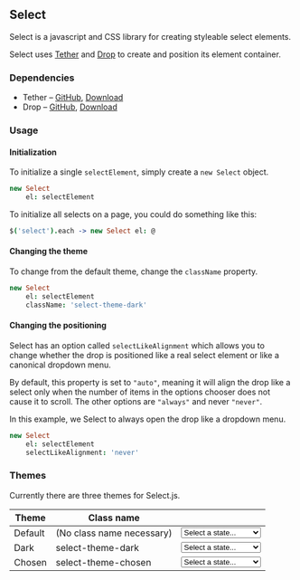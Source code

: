 <link rel="stylesheet" href="/select/css/select-theme-default.css" />
<link rel="stylesheet" href="/select/css/select-theme-dark.css" />
<link rel="stylesheet" href="/select/css/select-theme-chosen.css" />
<script src="/select/deps/tether/tether.min.js"></script>
<script src="/select/deps/drop/drop.min.js"></script>
<script src="/select/select.min.js"></script>
<script>$(function(){ $('select').each(function(){ new Select({ el: this, className: $(this).attr('data-className') }); }); });</script>

## Select

Select is a javascript and CSS library for creating styleable select elements.

Select uses [Tether](http://github.hubspot.com/tether/docs/welcome) and [Drop](http://github.com/HubSpot/drop) to create and position its element container.

### Dependencies

- Tether – [GitHub](https://github.com/HubSpot/tether), [Download](https://github.com/HubSpot/tether/releases)
- Drop – [GitHub](https://github.com/HubSpot/drop), [Download](https://github.com/HubSpot/drop/releases)

### Usage

#### Initialization

To initialize a single `selectElement`, simply create a `new Select` object.

```coffeescript
new Select
    el: selectElement
```

To initialize all selects on a page, you could do something like this:

```coffeescript
$('select').each -> new Select el: @
```

#### Changing the theme

To change from the default theme, change the `className` property.

```coffeescript
new Select
    el: selectElement
    className: 'select-theme-dark'
```

#### Changing the positioning

Select has an option called `selectLikeAlignment` which allows you to change whether
the <span data-tooltip-content="Drop.js is a dependency of Select.js">drop</span> is positioned like a real
select element or like a canonical dropdown menu.

By default, this property is set to `"auto"`, meaning it will align the <span data-tooltip-content="Drop.js is a dependency of Select.js">drop</span> like a select only when the number of items in the options chooser does not cause it to scroll. The other options are `"always"` and never `"never"`.

In this example, we Select to always open the <span data-tooltip-content="Drop.js is a dependency of Select.js">drop</span> like a dropdown menu.

```coffeescript
new Select
    el: selectElement
    selectLikeAlignment: 'never'
```

### Themes

Currently there are three themes for Select.js.

<table>
<thead>
<tr>
<th>Theme</th>
<th>Class name</th>
<th></th>
</tr>
</thead>
<tbody>
<tr><td>Default</td><td>(No class name necessary)</td><td><select data-className="select-theme-default"><option value="" selected="selected">Select a state...</option> <option value="AL">Alabama</option> <option value="AK">Alaska</option> <option value="AZ">Arizona</option> <option value="AR">Arkansas</option> <option value="CA">California</option> <option value="CO">Colorado</option> <option value="CT">Connecticut</option> <option value="DE">Delaware</option> <option value="DC">District Of Columbia</option> <option value="FL">Florida</option> <option value="GA">Georgia</option> <option value="HI">Hawaii</option> <option value="ID">Idaho</option> <option value="IL">Illinois</option> <option value="IN">Indiana</option> <option value="IA">Iowa</option> <option value="KS">Kansas</option> <option value="KY">Kentucky</option> <option value="LA">Louisiana</option> <option value="ME">Maine</option> <option value="MD">Maryland</option> <option value="MA">Massachusetts</option> <option value="MI">Michigan</option> <option value="MN">Minnesota</option> <option value="MS">Mississippi</option> <option value="MO">Missouri</option> <option value="MT">Montana</option> <option value="NE">Nebraska</option> <option value="NV">Nevada</option> <option value="NH">New Hampshire</option> <option value="NJ">New Jersey</option> <option value="NM">New Mexico</option> <option value="NY">New York</option> <option value="NC">North Carolina</option> <option value="ND">North Dakota</option> <option value="OH">Ohio</option> <option value="OK">Oklahoma</option> <option value="OR">Oregon</option> <option value="PA">Pennsylvania</option> <option value="RI">Rhode Island</option> <option value="SC">South Carolina</option> <option value="SD">South Dakota</option> <option value="TN">Tennessee</option> <option value="TX">Texas</option> <option value="UT">Utah</option> <option value="VT">Vermont</option> <option value="VA">Virginia</option> <option value="WA">Washington</option> <option value="WV">West Virginia</option> <option value="WI">Wisconsin</option> <option value="WY">Wyoming</option></select></tr>
<tr><td>Dark</td><td>select-theme-dark</td><td><select data-className="select-theme-dark"><option value="" selected="selected">Select a state...</option> <option value="AL">Alabama</option> <option value="AK">Alaska</option> <option value="AZ">Arizona</option> <option value="AR">Arkansas</option> <option value="CA">California</option> <option value="CO">Colorado</option> <option value="CT">Connecticut</option> <option value="DE">Delaware</option> <option value="DC">District Of Columbia</option> <option value="FL">Florida</option> <option value="GA">Georgia</option> <option value="HI">Hawaii</option> <option value="ID">Idaho</option> <option value="IL">Illinois</option> <option value="IN">Indiana</option> <option value="IA">Iowa</option> <option value="KS">Kansas</option> <option value="KY">Kentucky</option> <option value="LA">Louisiana</option> <option value="ME">Maine</option> <option value="MD">Maryland</option> <option value="MA">Massachusetts</option> <option value="MI">Michigan</option> <option value="MN">Minnesota</option> <option value="MS">Mississippi</option> <option value="MO">Missouri</option> <option value="MT">Montana</option> <option value="NE">Nebraska</option> <option value="NV">Nevada</option> <option value="NH">New Hampshire</option> <option value="NJ">New Jersey</option> <option value="NM">New Mexico</option> <option value="NY">New York</option> <option value="NC">North Carolina</option> <option value="ND">North Dakota</option> <option value="OH">Ohio</option> <option value="OK">Oklahoma</option> <option value="OR">Oregon</option> <option value="PA">Pennsylvania</option> <option value="RI">Rhode Island</option> <option value="SC">South Carolina</option> <option value="SD">South Dakota</option> <option value="TN">Tennessee</option> <option value="TX">Texas</option> <option value="UT">Utah</option> <option value="VT">Vermont</option> <option value="VA">Virginia</option> <option value="WA">Washington</option> <option value="WV">West Virginia</option> <option value="WI">Wisconsin</option> <option value="WY">Wyoming</option></select></tr>
<tr><td>Chosen</td><td>select-theme-chosen</td><td><select data-className="select-theme-chosen"><option value="" selected="selected">Select a state...</option> <option value="AL">Alabama</option> <option value="AK">Alaska</option> <option value="AZ">Arizona</option> <option value="AR">Arkansas</option> <option value="CA">California</option> <option value="CO">Colorado</option> <option value="CT">Connecticut</option> <option value="DE">Delaware</option> <option value="DC">District Of Columbia</option> <option value="FL">Florida</option> <option value="GA">Georgia</option> <option value="HI">Hawaii</option> <option value="ID">Idaho</option> <option value="IL">Illinois</option> <option value="IN">Indiana</option> <option value="IA">Iowa</option> <option value="KS">Kansas</option> <option value="KY">Kentucky</option> <option value="LA">Louisiana</option> <option value="ME">Maine</option> <option value="MD">Maryland</option> <option value="MA">Massachusetts</option> <option value="MI">Michigan</option> <option value="MN">Minnesota</option> <option value="MS">Mississippi</option> <option value="MO">Missouri</option> <option value="MT">Montana</option> <option value="NE">Nebraska</option> <option value="NV">Nevada</option> <option value="NH">New Hampshire</option> <option value="NJ">New Jersey</option> <option value="NM">New Mexico</option> <option value="NY">New York</option> <option value="NC">North Carolina</option> <option value="ND">North Dakota</option> <option value="OH">Ohio</option> <option value="OK">Oklahoma</option> <option value="OR">Oregon</option> <option value="PA">Pennsylvania</option> <option value="RI">Rhode Island</option> <option value="SC">South Carolina</option> <option value="SD">South Dakota</option> <option value="TN">Tennessee</option> <option value="TX">Texas</option> <option value="UT">Utah</option> <option value="VT">Vermont</option> <option value="VA">Virginia</option> <option value="WA">Washington</option> <option value="WV">West Virginia</option> <option value="WI">Wisconsin</option> <option value="WY">Wyoming</option></select></tr>
</tbody>
</table>